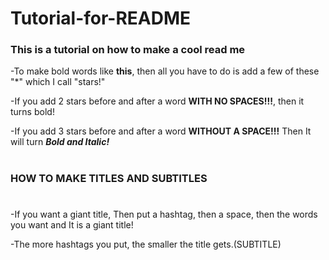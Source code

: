 # Tutorial-for-README
### This is a tutorial on how to make a cool read me
-To make bold words like **this**, then all you have to do is add a few of these "*" which I call "stars!"

-If you add 2 stars before and after a word **WITH NO SPACES!!!**, then it turns bold!

-If you add 3 stars before and after a word **WITHOUT A SPACE!!!** Then It will turn ***Bold and Italic!***

#

### HOW TO MAKE TITLES AND SUBTITLES

#

-If you want a giant title, Then put a hashtag, then a space, then the words you want and It is a giant title! 

-The more hashtags you put, the smaller the title gets.(SUBTITLE)
